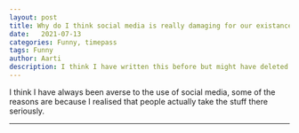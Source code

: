 ```yaml
---
layout: post
title: Why do I think social media is really damaging for our existance?
date:   2021-07-13
categories: Funny, timepass
tags: Funny
author: Aarti
description: I think I have written this before but might have deleted it because .... reasons. 
---
```


<!--more-->


I think I have always been averse to the use of social media, 
some of the reasons are because I realised that people 
actually take the stuff there seriously. 



---









